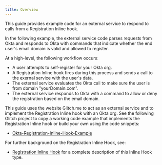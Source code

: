 ```yaml
---
title: Overview
---
```


This guide provides example code for an external service to respond to calls from a Registration Inline hook.

In the following example, the external service code parses requests from Okta and responds to Okta with commands that indicate whether the end user's email domain is valid and allowed to register.

At a high-level, the following workflow occurs:

- A user attempts to self-register for your Okta org.
- A Registration Inline hook fires during this process and sends a call to the exernal service with the user's data.
- The external service evaluates the Okta call to make sure the user is from domain "yourDomain.com".
- The external service responds to Okta with a command to allow or deny the registration based on the email domain.

This guide uses the website Glitch.me to act as an external service and to implement the Registration Inline hook with an Okta org. See the following Glitch project to copy a working code example that implements the Registration Inline hook or build your own using the code snippets:

* [Okta-Registration-Inline-Hook-Example](https://resonant-rocky-slouch.glitch.me/)

For further background on the Registration Inline Hook, see:

* [Registration Inline Hook](/docs/reference/registration-hook/) for a complete description of this Inline Hook type.

<NextSectionLink/>
